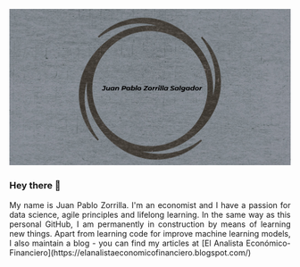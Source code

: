 ![Header](https://github.com/jpzorrilla/jpzorrilla/blob/main/Grey_B.png "Header")

### Hey there 👋

<p align="justify">My name is Juan Pablo Zorrilla. I'm an economist and I have a passion for data science, agile principles and lifelong learning. In the same way as this personal GitHub, I am permanently in construction by means of learning new things. Apart from learning code for improve machine learning models, I also maintain a blog - you can find my articles at [El Analista Económico-Financiero](https://elanalistaeconomicofinanciero.blogspot.com/)</p>

<!--
**jpzorrilla/jpzorrilla** is a ✨ _special_ ✨ repository because its `README.md` (this file) appears on your GitHub profile.

Here are some ideas to get you started:

- 🔭 I’m currently working on ...
- 🌱 I’m currently learning ...
- 👯 I’m looking to collaborate on ...
- 🤔 I’m looking for help with ...
- 💬 Ask me about ...
- 📫 How to reach me: ...
- 😄 Pronouns: ...
- ⚡ Fun fact: ...
-->
